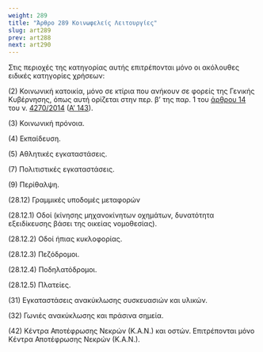 ```yaml
---
weight: 289
title: "Άρθρο 289 Κοινωφελείς Λειτουργίες"
slug: art289
prev: art288
next: art290
---
```


Στις περιοχές της κατηγορίας αυτής επιτρέπονται μόνο οι ακόλουθες ειδικές κατηγορίες χρήσεων:

\(2\) Κοινωνική κατοικία, μόνο σε κτίρια που ανήκουν σε φορείς της Γενικής Κυβέρνησης, όπως αυτή ορίζεται στην περ. β’ της παρ. 1 του [άρθρου 14](about:blank) του ν. [4270/2014](about:blank) ([Α’ 143](about:blank)).

\(3\) Κοινωνική πρόνοια.

\(4\) Εκπαίδευση.

\(5\) Αθλητικές εγκαταστάσεις.

\(7\) Πολιτιστικές εγκαταστάσεις.

\(9\) Περίθαλψη.

(28.12) Γραμμικές υποδομές μεταφορών

(28.12.1) Οδοί (κίνησης μηχανοκίνητων οχημάτων, δυνατότητα εξειδίκευσης βάσει της οικείας νομοθεσίας).

(28.12.2) Οδοί ήπιας κυκλοφορίας.

(28.12.3) Πεζόδρομοι.

(28.12.4) Ποδηλατόδρομοι.

(28.12.5) Πλατείες.

\(31\) Εγκαταστάσεις ανακύκλωσης συσκευασιών και υλικών.

\(32\) Γωνιές ανακύκλωσης και πράσινα σημεία.

\(42\) Κέντρα Αποτέφρωσης Νεκρών (Κ.Α.Ν.) και οστών. Επιτρέπονται μόνο Κέντρα Αποτέφρωσης Νεκρών (Κ.Α.Ν.).


